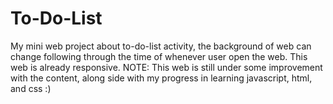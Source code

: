 # To-Do-List
My mini web project about to-do-list activity, the background of web can change following through the time of whenever user open the web. This web is already responsive.
NOTE:
This web is still under some improvement with the content, along side with my progress in learning javascript, html, and css :)

